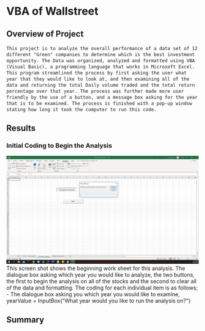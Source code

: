 # VBA of Wallstreet

## Overview of Project
	This project is to analyze the overall performance of a data set of 12 different "Green" companies to determine which is the best investment opportunity. The Data was organized, analyzed and formatted using VBA (Visual Basic), a programming language that works in Microsoft Excel. This program streamlined the process by first asking the user what year that they would like to look at, and then examining all of the data and returning the total Daily volume traded and the total return percentage over that year. The process was further made more user friendly by the use of a button, and a message box asking for the year that is to be examined. The process is finished with a pop-up window stating how long it took the computer to run this code.

## Results
### Initial Coding to Begin the Analysis
![buttons and year pop-up](https://github.com/chefcramer/stocks-analysis/blob/main/screenshots%20for%20READ%20ME/buttons%20and%20year%20pop-up.png)
	This screen shot shows the beginning work sheet for this analysis. The dialogue box asking which year you would like to analyze, the two buttons, the first to begin the analysis on all of the stocks and the second to clear all of the data and formatting. The coding for each individual item is as follows;
	- The dialogue box asking you which year you would like to examine, yearValue = InputBox("What year would you like to run the analysis on?")
	



## Summary

